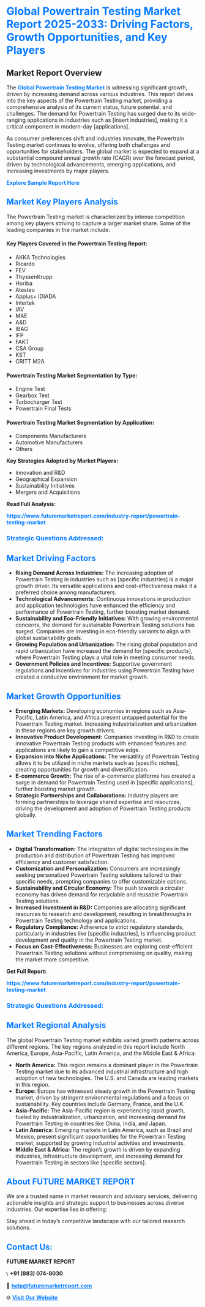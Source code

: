 <h1 style="color: #007BFF;">Global Powertrain Testing Market Report 2025-2033: Driving Factors, Growth Opportunities, and Key Players</h1>

<section id="overview">
<h2>Market Report Overview</h2>
<p>The <a href="https://www.futuremarketreport.com/industry-report/powertrain-testing-market" style="color: #007BFF; text-decoration: none;"><strong>Global Powertrain Testing Market</strong></a> is witnessing significant growth, driven by increasing demand across various industries. This report delves into the key aspects of the Powertrain Testing market, providing a comprehensive analysis of its current status, future potential, and challenges. The demand for Powertrain Testing has surged due to its wide-ranging applications in industries such as [insert industries], making it a critical component in modern-day [applications].</p>
<p>As consumer preferences shift and industries innovate, the Powertrain Testing market continues to evolve, offering both challenges and opportunities for stakeholders. The global market is expected to expand at a substantial compound annual growth rate (CAGR) over the forecast period, driven by technological advancements, emerging applications, and increasing investments by major players.</p>
</section>

<section id="overview">
<p><a href="https://www.futuremarketreport.com/request-sample/reportId=85825" style="color: #007BFF; text-decoration: none;"><strong>Explore Sample Report Here</strong></a></p>
</section>

<section id="key-players">
<h2 style="color: #007BFF;">Market Key Players Analysis</h2>
<p>The Powertrain Testing market is characterized by intense competition among key players striving to capture a larger market share. Some of the leading companies in the market include:</p>
<h4>Key Players Covered in the Powertrain Testing Report:</h4>
<ul><li>AKKA Technologies</li><li>Ricardo</li><li>FEV</li><li>ThyssenKrupp</li><li>Horiba</li><li>Atesteo</li><li>Applus+ IDIADA</li><li>Intertek</li><li>IAV</li><li>MAE</li><li>A&amp;D</li><li>IBAG</li><li>IFP</li><li>FAKT</li><li>CSA Group</li><li>KST</li><li>CRITT M2A</li></ul>
<h4>Powertrain Testing Market Segmentation by Type:</h4>
<ul><li>Engine Test</li><li>Gearbox Test</li><li>Turbocharger Test</li><li>Powertrain Final Tests</li></ul>

<h4>Powertrain Testing Market Segmentation by Application:</h4>
<ul><li>Components Manufacturers</li><li>Automotive Manufacturers</li><li>Others</li></ul>
<p><strong>Key Strategies Adopted by Market Players:</strong></p>
<ul>
<li>Innovation and R&D</li>
<li>Geographical Expansion</li>
<li>Sustainability Initiatives</li>
<li>Mergers and Acquisitions</li>
</ul>
</section>

<section>
<p><strong>Read Full Analysis: </strong></p><a href="https://www.futuremarketreport.com/industry-report/powertrain-testing-market" style="color: #007BFF; text-decoration: none;"><strong>https://www.futuremarketreport.com/industry-report/powertrain-testing-market</strong></a>
<h3 style="color: #007BFF;">Strategic Questions Addressed:</h3>
</section>

<section id="driving-factors">
<h2 style="color: #007BFF;">Market Driving Factors</h2>
<ul>
<li><strong>Rising Demand Across Industries:</strong> The increasing adoption of Powertrain Testing in industries such as [specific industries] is a major growth driver. Its versatile applications and cost-effectiveness make it a preferred choice among manufacturers.</li>
<li><strong>Technological Advancements:</strong> Continuous innovations in production and application technologies have enhanced the efficiency and performance of Powertrain Testing, further boosting market demand.</li>
<li><strong>Sustainability and Eco-Friendly Initiatives:</strong> With growing environmental concerns, the demand for sustainable Powertrain Testing solutions has surged. Companies are investing in eco-friendly variants to align with global sustainability goals.</li>
<li><strong>Growing Population and Urbanization:</strong> The rising global population and rapid urbanization have increased the demand for [specific products], where Powertrain Testing plays a vital role in meeting consumer needs.</li>
<li><strong>Government Policies and Incentives:</strong> Supportive government regulations and incentives for industries using Powertrain Testing have created a conducive environment for market growth.</li>
</ul>
</section>

<section id="growth-opportunities">
<h2 style="color: #007BFF;">Market Growth Opportunities</h2>
<ul>
<li><strong>Emerging Markets:</strong> Developing economies in regions such as Asia-Pacific, Latin America, and Africa present untapped potential for the Powertrain Testing market. Increasing industrialization and urbanization in these regions are key growth drivers.</li>
<li><strong>Innovative Product Development:</strong> Companies investing in R&D to create innovative Powertrain Testing products with enhanced features and applications are likely to gain a competitive edge.</li>
<li><strong>Expansion into Niche Applications:</strong> The versatility of Powertrain Testing allows it to be utilized in niche markets such as [specific niches], creating opportunities for growth and diversification.</li>
<li><strong>E-commerce Growth:</strong> The rise of e-commerce platforms has created a surge in demand for Powertrain Testing used in [specific applications], further boosting market growth.</li>
<li><strong>Strategic Partnerships and Collaborations:</strong> Industry players are forming partnerships to leverage shared expertise and resources, driving the development and adoption of Powertrain Testing products globally.</li>
</ul>
</section>

<section id="trending-factors">
<h2 style="color: #007BFF;">Market Trending Factors</h2>
<ul>
<li><strong>Digital Transformation:</strong> The integration of digital technologies in the production and distribution of Powertrain Testing has improved efficiency and customer satisfaction.</li>
<li><strong>Customization and Personalization:</strong> Consumers are increasingly seeking personalized Powertrain Testing solutions tailored to their specific needs, prompting companies to offer customizable options.</li>
<li><strong>Sustainability and Circular Economy:</strong> The push towards a circular economy has driven demand for recyclable and reusable Powertrain Testing solutions.</li>
<li><strong>Increased Investment in R&D:</strong> Companies are allocating significant resources to research and development, resulting in breakthroughs in Powertrain Testing technology and applications.</li>
<li><strong>Regulatory Compliance:</strong> Adherence to strict regulatory standards, particularly in industries like [specific industries], is influencing product development and quality in the Powertrain Testing market.</li>
<li><strong>Focus on Cost-Effectiveness:</strong> Businesses are exploring cost-efficient Powertrain Testing solutions without compromising on quality, making the market more competitive.</li>
</ul>
</section>

<section>
<p><strong>Get Full Report: </strong></p><a href="https://www.futuremarketreport.com/industry-report/powertrain-testing-market" style="color: #007BFF; text-decoration: none;"><strong>https://www.futuremarketreport.com/industry-report/powertrain-testing-market</strong></a>
<h3 style="color: #007BFF;">Strategic Questions Addressed:</h3>
</section>


<section id="regional-analysis">
<h2 style="color: #007BFF;">Market Regional Analysis</h2>
<p>The global Powertrain Testing market exhibits varied growth patterns across different regions. The key regions analyzed in this report include North America, Europe, Asia-Pacific, Latin America, and the Middle East & Africa:</p>
<ul>
<li><strong>North America:</strong> This region remains a dominant player in the Powertrain Testing market due to its advanced industrial infrastructure and high adoption of new technologies. The U.S. and Canada are leading markets in this region.</li>
<li><strong>Europe:</strong> Europe has witnessed steady growth in the Powertrain Testing market, driven by stringent environmental regulations and a focus on sustainability. Key countries include Germany, France, and the U.K.</li>
<li><strong>Asia-Pacific:</strong> The Asia-Pacific region is experiencing rapid growth, fueled by industrialization, urbanization, and increasing demand for Powertrain Testing in countries like China, India, and Japan.</li>
<li><strong>Latin America:</strong> Emerging markets in Latin America, such as Brazil and Mexico, present significant opportunities for the Powertrain Testing market, supported by growing industrial activities and investments.</li>
<li><strong>Middle East & Africa:</strong> The region’s growth is driven by expanding industries, infrastructure development, and increasing demand for Powertrain Testing in sectors like [specific sectors].</li>
</ul>
</section>

<footer>
<h2 style="color: #007BFF;">About FUTURE MARKET REPORT</h2>
<p>We are a trusted name in market research and advisory services, delivering actionable insights and strategic support to businesses across diverse industries. Our expertise lies in offering:</p>

<p>Stay ahead in today’s competitive landscape with our tailored research solutions.</p>

<h2 style="color: #007BFF;">Contact Us:</h2>
<p><strong>FUTURE MARKET REPORT</strong></p>
<p>📞 <strong>+91 (883) 074-8030</strong></p>
<p>📧 <strong><a href="mailto:help@futuremarketreport.com" style="color: #007BFF;">help@futuremarketreport.com</a></strong></p>
<p>🌐 <strong><a href="https://www.futuremarketreport.com/" style="color: #007BFF;">Visit Our Website</a></strong></p>
</footer>